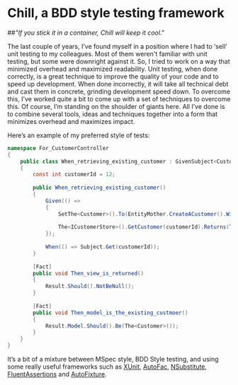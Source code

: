 Chill, a BDD style testing framework
=====
##*"If you stick it in a container, Chill will keep it cool."*

The last couple of years, I’ve found myself in a position where I had to ‘sell’ unit testing to my colleagues. Most of them weren't familiar with unit testing, but some were downright against it. So, I tried to work on a way that minimized overhead and maximized readability.
Unit testing, when done correctly, is a great technique to improve the quality of your code and to speed up development.  When done incorrectly, it will take all technical debt and cast them in concrete, grinding development speed down.
To overcome this, I’ve worked quite a bit to come up with a set of techniques to overcome this. Of course, I’m standing on the shoulder of giants here. All I’ve done is to combine several tools, ideas and techniques together into a form that minimizes overhead and maximizes impact.

Here’s an example of my preferred style of tests:

```csharp
namespace For_CustomerController
{
    public class When_retrieving_existing_customer : GivenSubject<CustomerController, View> 
    {
        const int customerId = 12;
        
        public When_retrieving_existing_customer()
        {
            Given(() =>
            {
                SetThe<Customer>().To(EntityMother.CreateACustomer().With(x => x.Id = customerId));
            
                The<ICustomerStore>().GetCustomer(customerId).Returns(The<Customer>());
            });
            
            When(() => Subject.Get(customerId));
        }
        
        [Fact]
        public void Then_view_is_returned()
        {
            Result.Should().NotBeNull();
        }
        
        [Fact]
        public void Then_model_is_the_existing_custmoer()
        {
            Result.Model.Should().Be(The<Customer>());
        }
    }
}
```

It’s a bit of a mixture between MSpec style, BDD Style testing, and using some really useful frameworks such as [XUnit](https://github.com/xunit/xunit), [AutoFac](http://autofac.org/), [NSubstitute](http://nsubstitute.github.io/), [FluentAssertions](http://www.fluentassertions.com/) and [AutoFixture](https://github.com/AutoFixture/AutoFixture). 
